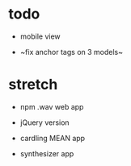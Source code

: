 # todo  

- mobile view

- ~fix anchor tags on 3 models~  

# stretch  

- npm .wav web app  

- jQuery version  

- cardling MEAN app  

- synthesizer app  
